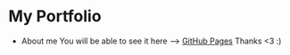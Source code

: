 # My Portfolio
 - About me
You will be able to see it here --> [GitHub Pages](https://milagrostoyos.github.io/Portfolio/)
Thanks <3 :)
